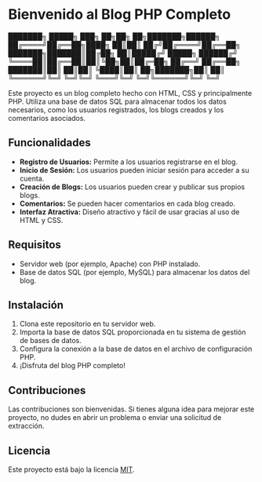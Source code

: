 # Bienvenido al Blog PHP Completo

███████╗ █████╗ ███╗   ██╗██╗  ██╗███████╗██████╗ 
██╔════╝██╔══██╗████╗  ██║██║ ██╔╝██╔════╝██╔══██╗
███████╗███████║██╔██╗ ██║█████╔╝ █████╗  ██████╔╝
╚════██║██╔══██║██║╚██╗██║██╔═██╗ ██╔══╝  ██╔══██╗
███████║██║  ██║██║ ╚████║██║  ██╗███████╗██║  ██║
╚══════╝╚═╝  ╚═╝╚═╝  ╚═══╝╚═╝  ╚═╝╚══════╝╚═╝  ╚═╝

Este proyecto es un blog completo hecho con HTML, CSS y principalmente PHP. Utiliza una base de datos SQL para almacenar todos los datos necesarios, como los usuarios registrados, los blogs creados y los comentarios asociados.

## Funcionalidades

- **Registro de Usuarios:** Permite a los usuarios registrarse en el blog.
- **Inicio de Sesión:** Los usuarios pueden iniciar sesión para acceder a su cuenta.
- **Creación de Blogs:** Los usuarios pueden crear y publicar sus propios blogs.
- **Comentarios:** Se pueden hacer comentarios en cada blog creado.
- **Interfaz Atractiva:** Diseño atractivo y fácil de usar gracias al uso de HTML y CSS.

## Requisitos

- Servidor web (por ejemplo, Apache) con PHP instalado.
- Base de datos SQL (por ejemplo, MySQL) para almacenar los datos del blog.

## Instalación

1. Clona este repositorio en tu servidor web.
2. Importa la base de datos SQL proporcionada en tu sistema de gestión de bases de datos.
3. Configura la conexión a la base de datos en el archivo de configuración PHP.
4. ¡Disfruta del blog PHP completo!

## Contribuciones

Las contribuciones son bienvenidas. Si tienes alguna idea para mejorar este proyecto, no dudes en abrir un problema o enviar una solicitud de extracción.

## Licencia

Este proyecto está bajo la licencia [MIT](https://opensource.org/licenses/MIT).
